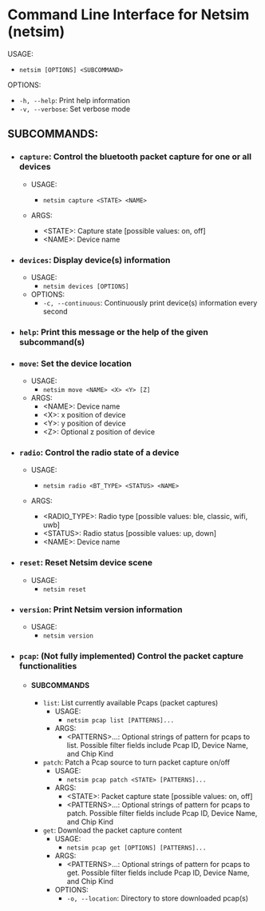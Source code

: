 # Command Line Interface for Netsim (netsim)

USAGE:
* `netsim [OPTIONS] <SUBCOMMAND>`

OPTIONS:
* `-h, --help`:    Print help information
* `-v, --verbose`: Set verbose mode


## SUBCOMMANDS:
* ### `capture`:    Control the bluetooth packet capture for one or all devices
    * USAGE:
        * `netsim capture <STATE> <NAME>`

    * ARGS:
        * \<STATE\>:     Capture state [possible values: on, off]
        * \<NAME\>:      Device name
* ### `devices`:    Display device(s) information
    * USAGE:
        * `netsim devices [OPTIONS]`
    * OPTIONS:
        * `-c, --continuous`:    Continuously print device(s) information every second
* ### `help`:       Print this message or the help of the given subcommand(s)
* ### `move`:       Set the device location
    * USAGE:
        * `netsim move <NAME> <X> <Y> [Z]`
    * ARGS:
        * \<NAME\>:      Device name
        * \<X\>:         x position of device
        * \<Y\>:         y position of device
        * \<Z\>:         Optional z position of device
* ### `radio`:      Control the radio state of a device
    * USAGE:
        * `netsim radio <BT_TYPE> <STATUS> <NAME>`

    * ARGS:
        * \<RADIO_TYPE\>:    Radio type [possible values: ble, classic, wifi, uwb]
        * \<STATUS\>:        Radio status [possible values: up, down]
        * \<NAME\>:          Device name
* ### `reset`:      Reset Netsim device scene
    * USAGE:
        * `netsim reset`
* ### `version`:    Print Netsim version information
    * USAGE:
        * `netsim version`
* ### `pcap`:       (Not fully implemented)  Control the packet capture functionalities
    * #### SUBCOMMANDS
        * `list`:   List currently available Pcaps (packet captures)
            * USAGE:
                * `netsim pcap list [PATTERNS]...`
            * ARGS:
                * \<PATTERNS\>...:  Optional strings of pattern for pcaps to list. Possible filter fields
                                    include Pcap ID, Device Name, and Chip Kind
        * `patch`:  Patch a Pcap source to turn packet capture on/off
            * USAGE:
                * `netsim pcap patch <STATE> [PATTERNS]...`
            * ARGS:
                * \<STATE\>:        Packet capture state [possible values: on, off]
                * \<PATTERNS\>...:  Optional strings of pattern for pcaps to patch. Possible filter fields
                                    include Pcap ID, Device Name, and Chip Kind
        * `get`:    Download the packet capture content
            * USAGE:
                * `netsim pcap get [OPTIONS] [PATTERNS]...`
            * ARGS:
                * \<PATTERNS\>...:  Optional strings of pattern for pcaps to get. Possible filter fields
                                    include Pcap ID, Device Name, and Chip Kind
            * OPTIONS:
                * `-o, --location`: Directory to store downloaded pcap(s)
